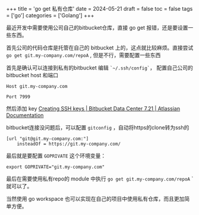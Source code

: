 +++
title = 'go get 私有仓库'
date = 2024-05-21
draft = false
toc = false
tags = ['go']
categories = ['Golang']
+++

最近开发中需要使用公司自己的bitbucket仓库，直接 go get 报错，还是要设置一些东西。

<!--more-->

首先公司的代码仓库是托管在自己的 bitbucket 上的，这点就比较麻烦。直接尝试 `go get git.my-company.com/repoA` , 但是不行，需要配置一些东西

首先是确认可以连接到私有的bitbucket
编辑 `` `~/.ssh/config` ``， 配置自己公司的 bitbucket host 和端口
```
Host git.my-company.com

Port 7999
```

然后添加 key
[Creating SSH keys | Bitbucket Data Center 7.21 | Atlassian Documentation](https://confluence.atlassian.com/bitbucketserver0721/creating-ssh-keys-1115665672.html?utm_campaign=in-app-help&utm_medium=in-app-help&utm_source=stash)

bitbucket连接没问题后，可以配置 `gitconfig` ，自动将https的clone转为ssh的
```
[url "git@git.my-company.com:"]
	insteadOf = https://git.my-company.com/
```

最后就是要配置 `GOPRIVATE` 这个环境变量：
```shell
export GOPRIVATE="git.my-company.com"
```

最后在需要使用私有repo的 module 中执行 `go get git.my-company.com/repoA` ` 就可以了。

当然使用 go workspace 也可以实现在自己的项目中使用私有仓库，而且更加简单方便。
